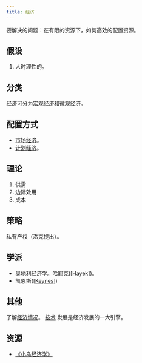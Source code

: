 ```yaml
---
title: 经济
---
```

要解决的问题：在有限的资源下，如何高效的配置资源。

## 假设
1. 人时理性的。

## 分类
经济可分为宏观经济和微观经济。

## 配置方式
* [市场经济](../m/market-economy.md)。
* [计划经济](../p/planned-economy.md)。

## 理论
1. 供需
2. 边际效用
3. 成本

## 策略
私有产权（洛克提出）。

## 学派
* 奥地利经济学。哈耶克([[Hayek]])。
* 凯恩斯([[Keynes]])

## 其他
了解[经济情况](../s/situation.md)。
[技术](../t/tech.md) 发展是经济发展的一大引擎。

## 资源
* [《小岛经济学》](../h/how-an-economy-grows-and-why-it-crashes.md)

[//begin]: # "Autogenerated link references for markdown compatibility"
[Hayek]: resource/people/Hayek "哈耶克"
[Keynes]: resource/people/Keynes "凯恩斯"
[//end]: # "Autogenerated link references"